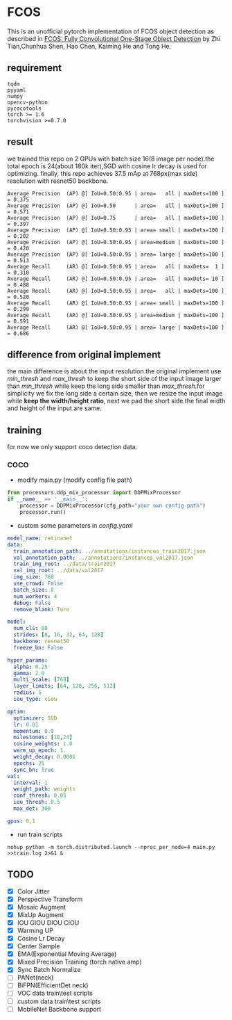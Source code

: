 # FCOS
This is an unofficial pytorch implementation of FCOS object detection as described in [FCOS: Fully Convolutional One-Stage Object Detection](https://arxiv.org/pdf/1904.01355.pdf) by Zhi Tian,Chunhua Shen, Hao Chen, Kaiming He and Tong He.
## requirement
```text
tqdm
pyyaml
numpy
opencv-python
pycocotools
torch >= 1.6
torchvision >=0.7.0
```
## result
we trained this repo on 2 GPUs with batch size 16(8 image per node).the total epoch is 24(about 180k iter),SGD with cosine lr decay is used for optimizing.
finally, this repo achieves 37.5 mAp at 768px(max side) resolution with resnet50 backbone.
```shell script
Average Precision  (AP) @[ IoU=0.50:0.95 | area=   all | maxDets=100 ] = 0.375
Average Precision  (AP) @[ IoU=0.50      | area=   all | maxDets=100 ] = 0.571
Average Precision  (AP) @[ IoU=0.75      | area=   all | maxDets=100 ] = 0.397
Average Precision  (AP) @[ IoU=0.50:0.95 | area= small | maxDets=100 ] = 0.202
Average Precision  (AP) @[ IoU=0.50:0.95 | area=medium | maxDets=100 ] = 0.420
Average Precision  (AP) @[ IoU=0.50:0.95 | area= large | maxDets=100 ] = 0.513
Average Recall     (AR) @[ IoU=0.50:0.95 | area=   all | maxDets=  1 ] = 0.310
Average Recall     (AR) @[ IoU=0.50:0.95 | area=   all | maxDets= 10 ] = 0.488
Average Recall     (AR) @[ IoU=0.50:0.95 | area=   all | maxDets=100 ] = 0.520
Average Recall     (AR) @[ IoU=0.50:0.95 | area= small | maxDets=100 ] = 0.299
Average Recall     (AR) @[ IoU=0.50:0.95 | area=medium | maxDets=100 ] = 0.591
Average Recall     (AR) @[ IoU=0.50:0.95 | area= large | maxDets=100 ] = 0.686
```
## difference from original implement
the main difference is about the input resolution.the original implement use *min_thresh* and *max_thresh* to keep the short
side of the input image larger than *min_thresh* while keep the long side smaller than *max_thresh*.for simplicity we fix the long
side a certain size, then we resize the input image while **keep the width/height ratio**, next we pad the short side.the final
width and height of the input are same.
## training
for now we only support coco detection data.
### COCO
* modify main.py (modify config file path)
```python
from processors.ddp_mix_processor import DDPMixProcessor
if __name__ == '__main__':
    processor = DDPMixProcessor(cfg_path="your own config path") 
    processor.run()
```
* custom some parameters in *config.yaml*
```yaml
model_name: retinanet
data:
  train_annotation_path: ../annotations/instances_train2017.json 
  val_annotation_path: ../annotations/instances_val2017.json
  train_img_root: ../data/train2017
  val_img_root: ../data/val2017
  img_size: 768
  use_crowd: False
  batch_size: 8
  num_workers: 4
  debug: False
  remove_blank: Ture

model:
  num_cls: 80
  strides: [8, 16, 32, 64, 128]
  backbone: resnet50
  freeze_bn: False

hyper_params:
  alpha: 0.25
  gamma: 2.0
  multi_scale: [768]
  layer_limits: [64, 128, 256, 512]
  radius: 5
  iou_type: ciou

optim:
  optimizer: SGD
  lr: 0.01
  momentum: 0.9
  milestones: [18,24]
  cosine_weights: 1.0
  warm_up_epoch: 1.
  weight_decay: 0.0001
  epochs: 25
  sync_bn: True
val:
  interval: 1
  weight_path: weights
  conf_thresh: 0.05
  iou_thresh: 0.5
  max_det: 300

gpus: 0,1
```

* run train scripts
```shell script
nohup python -m torch.distributed.launch --nproc_per_node=4 main.py >>train.log 2>&1 &
```

## TODO
- [x] Color Jitter
- [x] Perspective Transform
- [x] Mosaic Augment
- [x] MixUp Augment
- [x] IOU GIOU DIOU CIOU
- [x] Warming UP
- [x] Cosine Lr Decay
- [x] Center Sample
- [x] EMA(Exponential Moving Average)
- [x] Mixed Precision Training (torch native amp)
- [x] Sync Batch Normalize
- [ ] PANet(neck)
- [ ] BiFPN(EfficientDet neck)
- [ ] VOC data train\test scripts
- [ ] custom data train\test scripts
- [ ] MobileNet Backbone support